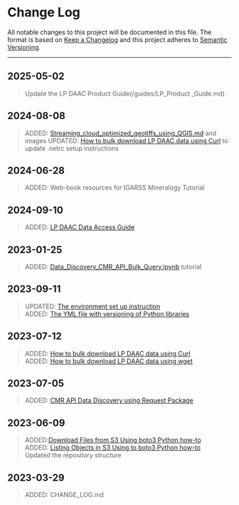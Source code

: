 
# Change Log
All notable changes to this project will be documented in this file. 
The format is based on [Keep a Changelog](http://keepachangelog.com/)
and this project adheres to [Semantic Versioning](http://semver.org/).
_________________________________________________________________________
## 2025-05-02
>
> Update the LP DAAC Product Guide(/guides/LP_Product _Guide.md) 

## 2024-08-08
>
> ADDED: [Streaming_cloud_optimized_geotiffs_using_QGIS.md](/guides/Streaming_cloud_optimized_geotiffs_using_QGIS.md) and images 
> UPDATED: [How to bulk download LP DAAC data using Curl](guides/bulk_download_using_curl.md) to update .netrc setup instructions

## 2024-06-28
>
> ADDED: Web-book resources for IGARSS Mineralogy Tutorial

## 2024-09-10
>
> ADDED: [LP DAAC Data Access Guide](/guides/NASA_LPDAAC_Data_Access_Guide.md)

## 2023-01-25
>
> ADDED: [Data_Discovery_CMR_API_Bulk_Query.ipynb](/python/tutorials/Data_Discovery_CMR_API_Bulk_Query.ipynb) tutorial

## 2023-09-11
>
> UPDATED: [The environment set up instruction](setup/setup_instructions_python.md)  
> ADDED: [The YML file with versioning of Python libraries](setup/lpdaac_windows.yml)  

## 2023-07-12  
>
> ADDED: [How to bulk download LP DAAC data using Curl](guides/bulk_download_using_curl.md)  
> ADDED: [How to bulk download LP DAAC data using wget](guides/bulk_download_using_wget.md)  

## 2023-07-05  
>
> ADDED: [CMR API Data Discovery using Request Package](python/tutorials/Data_Discovery_CMR_API_Request.ipynb)  

## 2023-06-09  
>
> ADDED:[Download Files from S3 Using boto3 Python how-to](python/how-tos/Earthdata_Cloud__Download_file_from_S3.ipynb)  
> ADDED: [Listing Objects in S3 Using to boto3 Python how-to](python/how-tos/Earthdata_Cloud__List_bucket_objects.ipynb)  
> Updated the repository structure  

## 2023-03-29
>  
> ADDED: CHANGE_LOG.md

